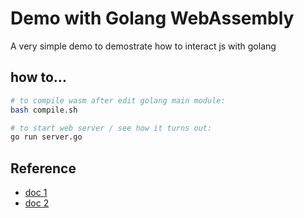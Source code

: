# Demo with Golang WebAssembly

A very simple demo to demostrate how to interact js with golang

## how to...

```bash
# to compile wasm after edit golang main module:
bash compile.sh

# to start web server / see how it turns out: 
go run server.go

```

## Reference

- [doc 1](https://medium.com/starbugs/run-golang-on-browser-using-wasm-c0db53d89775)
- [doc 2](https://tutorialedge.net/golang/go-webassembly-tutorial/)

